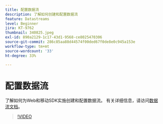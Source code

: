 ```yaml
---
title: 配置数据流
description: 了解如何创建和配置数据流
feature: Datastreams
level: Beginner
jira: KT-9762
thumbnail: 340825.jpeg
exl-id: 890a2129-1c17-43d1-9568-ce8025470306
source-git-commit: 286c85aa88d44574f00ded67f0de8e0c945a153e
workflow-type: tm+mt
source-wordcount: '33'
ht-degree: 33%

---
```


# 配置数据流

了解如何为Web和移动SDK实施创建和配置数据流。 有关详细信息，请访问[数据流文档](https://experienceleague.adobe.com/docs/experience-platform/edge/fundamentals/datastreams.html?lang=zh-Hans)。

>[!VIDEO](https://video.tv.adobe.com/v/344990?learn=on&enablevpops&captions=chi_hans)
